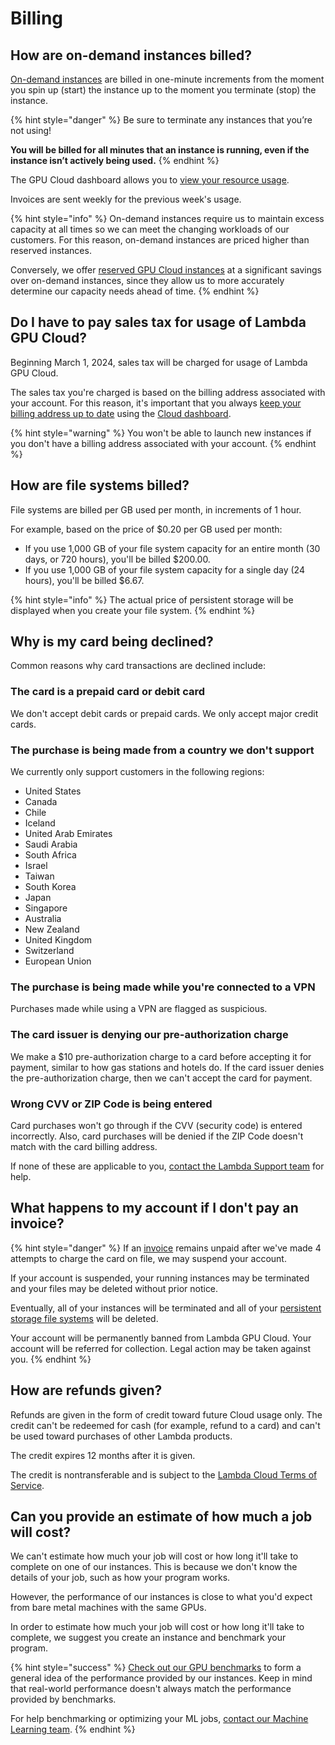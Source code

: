 # Billing

## How are on-demand instances billed?

[On-demand instances](https://lambdalabs.com/service/gpu-cloud) are billed in one-minute increments from the moment you spin up (start) the instance up to the moment you terminate (stop) the instance.

{% hint style="danger" %}
Be sure to terminate any instances that you’re not using!

**You will be billed for all minutes that an instance is running, even if the instance isn’t actively being used.**
{% endhint %}

The GPU Cloud dashboard allows you to [view your resource usage](https://cloud.lambdalabs.com/usage).

Invoices are sent weekly for the previous week's usage.

{% hint style="info" %}
On-demand instances require us to maintain excess capacity at all times so we can meet the changing workloads of our customers. For this reason, on-demand instances are priced higher than reserved instances.

Conversely, we offer [reserved GPU Cloud instances](https://lambdalabs.com/service/gpu-cloud/reserved) at a significant savings over on-demand instances, since they allow us to more accurately determine our capacity needs ahead of time.
{% endhint %}

## Do I have to pay sales tax for usage of Lambda GPU Cloud?

Beginning March 1, 2024, sales tax will be charged for usage of Lambda GPU Cloud.

The sales tax you're charged is based on the billing address associated with your account. For this reason, it's important that you always [keep your billing address up to date](https://cloud.lambdalabs.com/settings) using the [Cloud dashboard](dashboard.md#modify-account-settings).

{% hint style="warning" %}
You won't be able to launch new instances if you don't have a billing address associated with your account.
{% endhint %}

## How are file systems billed?

File systems are billed per GB used per month, in increments of 1 hour.

For example, based on the price of $0.20 per GB used per month:

* If you use 1,000 GB of your file system capacity for an entire month (30 days, or 720 hours), you'll be billed $200.00.
* If you use 1,000 GB of your file system capacity for a single day (24 hours), you'll be billed $6.67.

{% hint style="info" %}
The actual price of persistent storage will be displayed when you create your file system.
{% endhint %}

## Why is my card being declined?

Common reasons why card transactions are declined include:

### The card is a prepaid card or debit card

We don't accept debit cards or prepaid cards. We only accept major credit cards.

### The purchase is being made from a country we don't support

We currently only support customers in the following regions:

* United States
* Canada
* Chile
* Iceland
* United Arab Emirates
* Saudi Arabia
* South Africa
* Israel
* Taiwan
* South Korea
* Japan
* Singapore
* Australia
* New Zealand
* United Kingdom
* Switzerland
* European Union

### The purchase is being made while you're connected to a VPN

Purchases made while using a VPN are flagged as suspicious.

### The card issuer is denying our pre-authorization charge

We make a $10 pre-authorization charge to a card before accepting it for payment, similar to how gas stations and hotels do. If the card issuer denies the pre-authorization charge, then we can't accept the card for payment.

### Wrong CVV or ZIP Code is being entered

Card purchases won't go through if the CVV (security code) is entered incorrectly. Also, card purchases will be denied if the ZIP Code doesn't match with the card billing address.

If none of these are applicable to you, [contact the Lambda Support team](https://support.lambdalabs.com/hc/en-us/requests/new) for help.

## What happens to my account if I don't pay an invoice?

{% hint style="danger" %}
If an [invoice](billing.md#zd-article-title) remains unpaid after we've made 4 attempts to charge the card on file, we may suspend your account.

If your account is suspended, your running instances may be terminated and your files may be deleted without prior notice.

Eventually, all of your instances will be terminated and all of your [persistent storage file systems](https://docs.lambdalabs.com/cloud/use-persistent-storage/) will be deleted.

Your account will be permanently banned from Lambda GPU Cloud. Your account will be referred for collection. Legal action may be taken against you.
{% endhint %}

## How are refunds given?

Refunds are given in the form of credit toward future Cloud usage only. The credit can't be redeemed for cash (for example, refund to a card) and can't be used toward purchases of other Lambda products.

The credit expires 12 months after it is given.

The credit is nontransferable and is subject to the [Lambda Cloud Terms of Service](https://lambdalabs.com/legal/terms-of-service#cloud-terms-of-service).

## Can you provide an estimate of how much a job will cost?

We can't estimate how much your job will cost or how long it'll take to complete on one of our instances. This is because we don't know the details of your job, such as how your program works.

However, the performance of our instances is close to what you'd expect from bare metal machines with the same GPUs.

In order to estimate how much your job will cost or how long it'll take to complete, we suggest you create an instance and benchmark your program.

{% hint style="success" %}
[Check out our GPU benchmarks](https://lambdalabs.com/gpu-benchmarks) to form a general idea of the performance provided by our instances. Keep in mind that real-world performance doesn't always match the performance provided by benchmarks.

For help benchmarking or optimizing your ML jobs, [contact our Machine Learning team](https://lambdalabs.com/professional-services).
{% endhint %}

